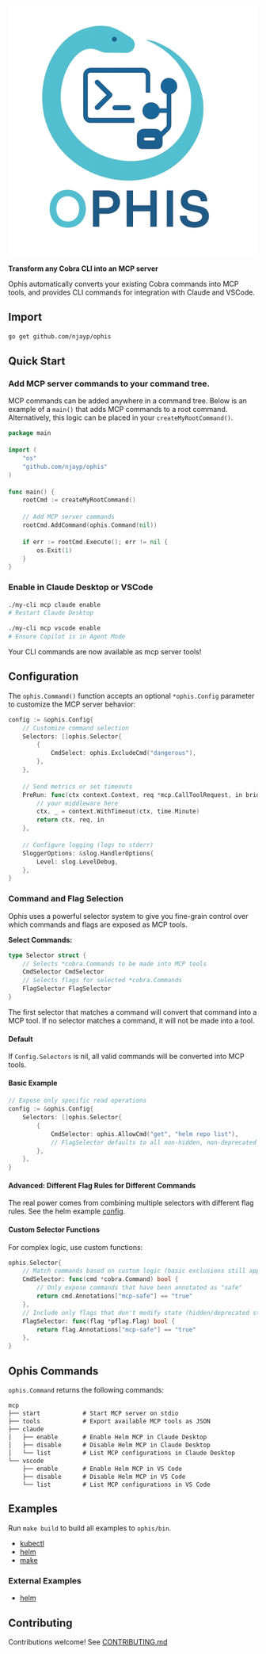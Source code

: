 ![Project Logo](./logo.png)

**Transform any Cobra CLI into an MCP server**

Ophis automatically converts your existing Cobra commands into MCP tools, and provides CLI commands for integration with Claude and VSCode.

## Import

```bash
go get github.com/njayp/ophis
```

## Quick Start

### Add MCP server commands to your command tree.

MCP commands can be added anywhere in a command tree. Below is an example of a `main()` that adds MCP commands to a root command. Alternatively, this logic can be placed in your `createMyRootCommand()`.

```go
package main

import (
    "os"
    "github.com/njayp/ophis"
)

func main() {
    rootCmd := createMyRootCommand()
    
    // Add MCP server commands
    rootCmd.AddCommand(ophis.Command(nil))
    
    if err := rootCmd.Execute(); err != nil {
        os.Exit(1)
    }
}
```

### Enable in Claude Desktop or VSCode

```bash
./my-cli mcp claude enable
# Restart Claude Desktop
```

```bash
./my-cli mcp vscode enable
# Ensure Copilot is in Agent Mode
```

Your CLI commands are now available as mcp server tools!

## Configuration

The `ophis.Command()` function accepts an optional `*ophis.Config` parameter to customize the MCP server behavior:

```go
config := &ophis.Config{
    // Customize command selection
    Selectors: []ophis.Selector{
        {
            CmdSelect: ophis.ExcludeCmd("dangerous"),
        },
    },

    // Send metrics or set timeouts
    PreRun: func(ctx context.Context, req *mcp.CallToolRequest, in bridge.CmdToolInput) (context.Context, *mcp.CallToolRequest, bridge.CmdToolInput) {
        // your middleware here
        ctx, _ = context.WithTimeout(ctx, time.Minute)
        return ctx, req, in
    },
    
    // Configure logging (logs to stderr)
    SloggerOptions: &slog.HandlerOptions{
        Level: slog.LevelDebug,
    },
}
```

### Command and Flag Selection

Ophis uses a powerful selector system to give you fine-grain control over which commands and flags are exposed as MCP tools. 

**Select Commands:**
```go
type Selector struct {
	// Selects *cobra.Commands to be made into MCP tools
	CmdSelector CmdSelector
	// Selects flags for selected *cobra.Commands
	FlagSelector FlagSelector
}
```

The first selector that matches a command will convert that command into a MCP tool. If no selector matches a command, it will not be made into a tool.

#### Default

If `Config.Selectors` is nil, all valid commands will be converted into MCP tools.

#### Basic Example

```go
// Expose only specific read operations
config := &ophis.Config{
    Selectors: []ophis.Selector{
        {
            CmdSelector: ophis.AllowCmd("get", "helm repo list"),
            // FlagSelector defaults to all non-hidden, non-deprecated flags
        },
    },
}
```

#### Advanced: Different Flag Rules for Different Commands

The real power comes from combining multiple selectors with different flag rules. See the helm example [config](./examples/helm/config.go).

#### Custom Selector Functions

For complex logic, use custom functions:

```go
ophis.Selector{
    // Match commands based on custom logic (basic exclusions still apply)
    CmdSelector: func(cmd *cobra.Command) bool {
        // Only expose commands that have been annotated as "safe"
        return cmd.Annotations["mcp-safe"] == "true"
    },
    // Include only flags that don't modify state (hidden/deprecated still excluded)
    FlagSelector: func(flag *pflag.Flag) bool {
        return flag.Annotations["mcp-safe"] == "true"
    },
}
```


## Ophis Commands

`ophis.Command` returns the following commands:

```
mcp
├── start            # Start MCP server on stdio
├── tools            # Export available MCP tools as JSON
├── claude
│   ├── enable       # Enable Helm MCP in Claude Desktop
│   ├── disable      # Disable Helm MCP in Claude Desktop
│   └── list         # List MCP configurations in Claude Desktop
└── vscode
    ├── enable       # Enable Helm MCP in VS Code
    ├── disable      # Disable Helm MCP in VS Code
    └── list         # List MCP configurations in VS Code
```

## Examples

Run `make build` to build all examples to `ophis/bin`.

- [kubectl](./examples/kubectl/)
- [helm](./examples/helm/)
- [make](./examples/make/)

### External Examples

- [helm](https://github.com/njayp/helm)

## Contributing

Contributions welcome! See [CONTRIBUTING.md](CONTRIBUTING.md)